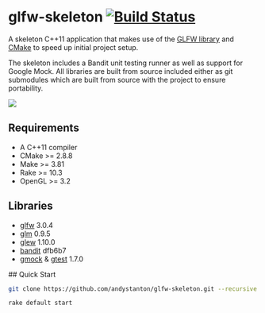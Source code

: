 # glfw-skeleton [![Build Status](https://travis-ci.org/andystanton/glfw-skeleton.png?branch=master)](https://travis-ci.org/andystanton/glfw-skeleton)

A skeleton C++11 application that makes use of the [GLFW library](http://www.glfw.org) and [CMake](http://www.cmake.org/) to speed up initial project setup.

The skeleton includes a Bandit unit testing runner as well as support for Google Mock. All libraries are built from source included either as git submodules which are built from source with the project to ensure portability.

![](http://andystanton.github.io/glfw-skeleton/images/content/3.0/glfw-skeleton.png)

## Requirements

* A C++11 compiler
* CMake >= 2.8.8
* Make >= 3.81
* Rake >= 10.3
* OpenGL >= 3.2

## Libraries

* [glfw](http://www.glfw.org/) 3.0.4
* [glm](https://github.com/g-truc/glm) 0.9.5
* [glew](http://glew.sourceforge.net/) 1.10.0
* [bandit](http://banditcpp.org/) dfb6b7
* [gmock](https://code.google.com/p/googlemock/) & [gtest](https://code.google.com/p/googletest/) 1.7.0

## Quick Start

```sh
git clone https://github.com/andystanton/glfw-skeleton.git --recursive && cd glfw-skeleton

rake default start
```
